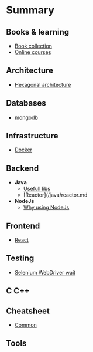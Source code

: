 # Summary

## Books & learning
- [Book collection](/books/books.md)
- [Online courses](/books/online-courses.md)

## Architecture
- [Hexagonal architecture](/archi/hexagonal.md)

## Databases
- [mongodb](/db/mongodb.md)

## Infrastructure
- [Docker](/infra/docker.md)

## Backend
- __Java__
  - [Usefull libs](/java/libs.md)
  - [Reactor](/java/reactor.md
- __NodeJs__
  - [Why using NodeJs](https://www.toptal.com/nodejs/why-the-hell-would-i-use-node-js)

## Frontend
- [React](https://reactjs.org)

## Testing
- [Selenium WebDriver wait](/test/selenium.md)

## C C++

## Cheatsheet
- [Common](/cheatsheet/cheatsheet.md)

## Tools
